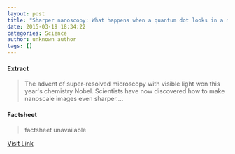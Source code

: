 ```yaml
---
layout: post
title: "Sharper nanoscopy: What happens when a quantum dot looks in a mirror?"
date: 2015-03-19 18:34:22
categories: Science
author: unknown author
tags: []
---
```



#### Extract
>The advent of super-resolved microscopy with visible light won this year's chemistry Nobel. Scientists have now discovered how to make nanoscale images even sharper....

#### Factsheet
>factsheet unavailable

[Visit Link](http://feeds.sciencedaily.com/~r/sciencedaily/~3/_6zxg0FDV4A/150319143422.htm)


